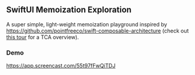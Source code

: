## SwiftUI Memoization Exploration

A super simple, light-weight memoization playground inspired by https://github.com/pointfreeco/swift-composable-architecture (check out [this tour](https://www.pointfree.co/collections/tours/composable-architecture-1-0) for a TCA overview).

### Demo

https://app.screencast.com/55t97fFwQiTDJ
